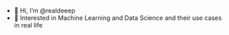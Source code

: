 - 👋 Hi, I’m @realdeeep
- 👀 Interested in Machine Learning and Data Science and their use cases in real life

<!---
realdeeep/realdeeep is a ✨ special ✨ repository because its `README.md` (this file) appears on your GitHub profile.
You can click the Preview link to take a look at your changes.
--->
